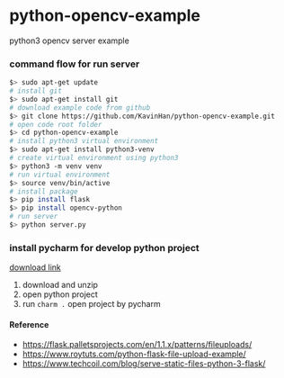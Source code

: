 # python-opencv-example
python3 opencv server example

### command flow for run server

```bash
$> sudo apt-get update
# install git
$> sudo apt-get install git
# download example code from github
$> git clone https://github.com/KavinHan/python-opencv-example.git
# open code root folder
$> cd python-opencv-example
# install python3 virtual environment
$> sudo apt-get install python3-venv
# create virtual environment using python3
$> python3 -m venv venv
# run virtual environment
$> source venv/bin/active
# install package
$> pip install flask
$> pip install opencv-python
# run server
$> python server.py
```

### install pycharm for develop python project
[download link](https://www.jetbrains.com/pycharm/download/#section=linux)

1. download and unzip
2. open python project
3. run `charm .` open project by pycharm


#### Reference
- https://flask.palletsprojects.com/en/1.1.x/patterns/fileuploads/
- https://www.roytuts.com/python-flask-file-upload-example/
- https://www.techcoil.com/blog/serve-static-files-python-3-flask/
